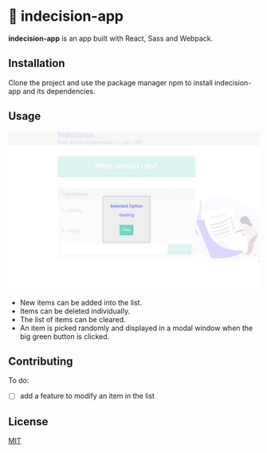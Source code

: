 # 🤷 indecision-app

**indecision-app** is an app built with React, Sass and Webpack.

## Installation

Clone the project and use the package manager npm to install indecision-app and its dependencies.

## Usage

![Demo](demo.JPG)  
* New items can be added into the list.
* Items can be deleted individually.
* The list of items can be cleared.
* An item is picked randomly and displayed in a modal window when the big green button is clicked.

## Contributing
To do:
- [ ] add a feature to modify an item in the list

## License
[MIT](https://choosealicense.com/licenses/mit/)